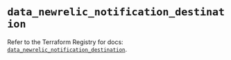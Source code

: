 # `data_newrelic_notification_destination`

Refer to the Terraform Registry for docs: [`data_newrelic_notification_destination`](https://registry.terraform.io/providers/newrelic/newrelic/3.72.1/docs/data-sources/notification_destination).
